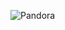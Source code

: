 ![Pandora](https://github.com/yuankong666/Ultimate-RAT-Collection/assets/128066597/ac56d66b-818f-4f60-9b1c-80b302255e06)
